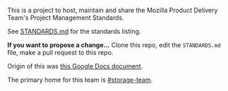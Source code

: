 This is a project to host, maintain and share the Mozilla Product Delivery
Team's Project Management Standards.

See [STANDARDS.md](STANDARDS.md) for the standards listing.

**If you want to propose a change...**
Clone this repo, edit the `STANDARDS.md` file, make a pull request
to this repo.

Origin of this was
[this Google Docs document](https://docs.google.com/document/d/1ZhsrX1Sz7bhOJ25nngGRuYlXfjfpv6kuvCS3T4KDtWI/edit#).

The primary home for this team is
[#storage-team](irc://irc.mozilla.org/#storage-team).
